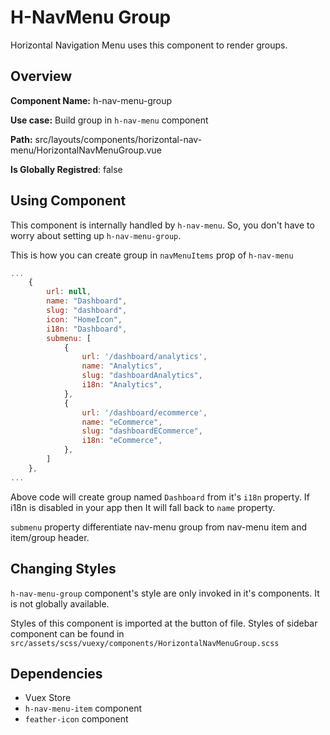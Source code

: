
# H-NavMenu Group

<box header>
	
Horizontal Navigation Menu uses this component to render groups.

</box>

<box>
	
## Overview

**Component Name:** h-nav-menu-group
  
**Use case:** Build group in `h-nav-menu` component

**Path:** src/layouts/components/horizontal-nav-menu/HorizontalNavMenuGroup.vue

**Is Globally Registred**: false

</box>


<box>
	
## Using Component

This component is internally handled by `h-nav-menu`. So, you don't have to worry about setting up `h-nav-menu-group`.

This is how you can create group in `navMenuItems` prop of `h-nav-menu`


```js
...
	{
		url: null,
		name: "Dashboard",
		slug: "dashboard",
		icon: "HomeIcon",
		i18n: "Dashboard",
		submenu: [
			{
				url: '/dashboard/analytics',
				name: "Analytics",
				slug: "dashboardAnalytics",
				i18n: "Analytics",
			},
			{
				url: '/dashboard/ecommerce',
				name: "eCommerce",
				slug: "dashboardECommerce",
				i18n: "eCommerce",
			},
		]
	},
...
```

Above code will create group named `Dashboard` from it's `i18n` property. If i18n is disabled in your app then It will fall back to `name` property.

`submenu` property differentiate nav-menu group from nav-menu item and item/group header.

</box>


<box>
	
## Changing Styles

`h-nav-menu-group` component's style are only invoked in it's components. It is not globally available.

Styles of this component is imported at the button of file. Styles of sidebar component can be found in `src/assets/scss/vuexy/components/HorizontalNavMenuGroup.scss`

</box>


<box>
	
## Dependencies

* Vuex Store
* `h-nav-menu-item` component
* `feather-icon` component

</box>
